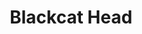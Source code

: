 ---
title: Blackcat Head
category: paintings
series: 
year: 2019
image: blackcat.jpg
size: 
materials: acrylic on canvas
---